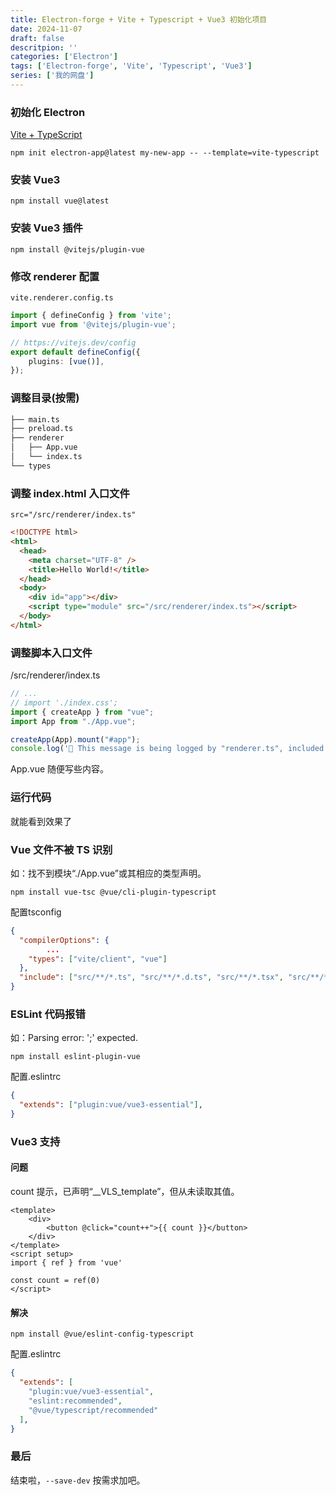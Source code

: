 ```yaml
---
title: Electron-forge + Vite + Typescript + Vue3 初始化项目
date: 2024-11-07
draft: false
descritpion: ''
categories: ['Electron']
tags: ['Electron-forge', 'Vite', 'Typescript', 'Vue3']
series: ['我的网盘']
---
```

### 初始化 Electron
[Vite + TypeScript](https://www.electronforge.io/templates/vite-+-typescript)
```shell
npm init electron-app@latest my-new-app -- --template=vite-typescript
```

### 安装 Vue3
```shell
npm install vue@latest
```
### 安装 Vue3 插件
```shell
npm install @vitejs/plugin-vue
```

### 修改 renderer 配置
`vite.renderer.config.ts`
```ts
import { defineConfig } from 'vite';
import vue from '@vitejs/plugin-vue';

// https://vitejs.dev/config
export default defineConfig({
	plugins: [vue()],
});

```

### 调整目录(按需)
```sh
├── main.ts
├── preload.ts
├── renderer
│   ├── App.vue
│   └── index.ts
└── types
```

### 调整 index.html 入口文件
`src="/src/renderer/index.ts"`

```html
<!DOCTYPE html>
<html>
  <head>
    <meta charset="UTF-8" />
    <title>Hello World!</title>
  </head>
  <body>
    <div id="app"></div>
    <script type="module" src="/src/renderer/index.ts"></script>
  </body>
</html>
```

### 调整脚本入口文件
/src/renderer/index.ts
```ts
// ...
// import './index.css';
import { createApp } from "vue";
import App from "./App.vue";

createApp(App).mount("#app");
console.log('👋 This message is being logged by "renderer.ts", included via Vite');

```

App.vue 随便写些内容。

### 运行代码
就能看到效果了

### Vue 文件不被 TS 识别
如：找不到模块“./App.vue”或其相应的类型声明。
```shell
npm install vue-tsc @vue/cli-plugin-typescript
```
配置tsconfig
```json
{
  "compilerOptions": {
		...
    "types": ["vite/client", "vue"]
  },
  "include": ["src/**/*.ts", "src/**/*.d.ts", "src/**/*.tsx", "src/**/*.vue"],
}
```

### ESLint 代码报错
如：Parsing error: ';' expected.
```shell
npm install eslint-plugin-vue
```
配置.eslintrc
```json
{
  "extends": ["plugin:vue/vue3-essential"],
}
```

### Vue3 支持
#### 问题
count 提示，已声明“__VLS_template”，但从未读取其值。
```Vue
<template>
	<div>
		<button @click="count++">{{ count }}</button>
	</div>
</template>
<script setup>
import { ref } from 'vue'

const count = ref(0)
</script>
```
#### 解决
```shell
npm install @vue/eslint-config-typescript
```
配置.eslintrc
```json
{
  "extends": [
    "plugin:vue/vue3-essential",
    "eslint:recommended",
    "@vue/typescript/recommended"
  ],
}
```

### 最后
结束啦，`--save-dev` 按需求加吧。
